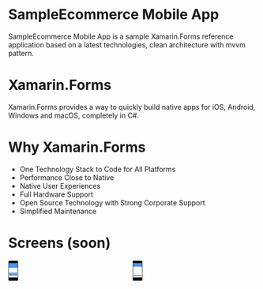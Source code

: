 # SampleEcommerce Mobile App 

SampleEcommerce Mobile App is a sample Xamarin.Forms reference application based on a latest technologies, clean architecture with mvvm pattern. 

# Xamarin.Forms

Xamarin.Forms provides a way to quickly build native apps for iOS, Android, Windows and macOS, completely in C#.

# Why Xamarin.Forms
- One Technology Stack to Code for All Platforms
- Performance Close to Native
- Native User Experiences
- Full Hardware Support
- Open Source Technology with Strong Corporate Support
- Simplified Maintenance

# Screens (soon)

<div style="height:100%; width:100%; overflow: hidden;">
    <div style="float: left; width:50%; ">
     <img src="https://github.com/Ahror/SampleEcommerce/blob/master/art/MobileLoginPage.png" style="max-width:20px;"/>
    </div>
    <div style="float: left; width:50%; ">
     <img src="https://github.com/Ahror/SampleEcommerce/blob/master/art/MobileSignUpPage.png" style="max-width:20px;"/>
   </div>
</div>
